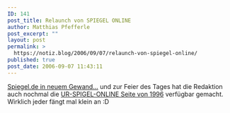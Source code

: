 ```yaml
---
ID: 141
post_title: Relaunch von SPIEGEL ONLINE
author: Matthias Pfefferle
post_excerpt: ""
layout: post
permalink: >
  https://notiz.blog/2006/09/07/relaunch-von-spiegel-online/
published: true
post_date: 2006-09-07 11:43:11
---
```

<a href="http://www.spiegel.de/netzwelt/netzkultur/0,1518,435448,00.html">Spiegel.de in neuem Gewand...</a> und zur Feier des Tages hat die Redaktion auch nochmal die <a href="http://www.spiegel.de/static/spon1996/">UR-SPIGEL-ONLINE Seite von 1996</a> verfügbar gemacht.
Wirklich jeder fängt mal klein an :D
